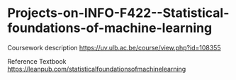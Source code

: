# Projects-on-INFO-F422--Statistical-foundations-of-machine-learning

Coursework description 
https://uv.ulb.ac.be/course/view.php?id=108355

Reference Textbook
https://leanpub.com/statisticalfoundationsofmachinelearning
